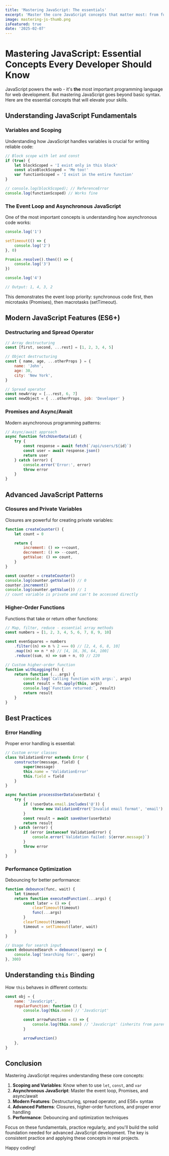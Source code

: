 ```yaml
---
title: 'Mastering JavaScript: The essentials'
excerpt: 'Master the core JavaScript concepts that matter most: from fundamentals to modern features that will elevate your web development skills.'
image: mastering-js-thumb.png
isFeatured: true
date: '2025-02-07'
---
```


# Mastering JavaScript: Essential Concepts Every Developer Should Know

JavaScript powers the web - it's **the** most important programming language for web development. But mastering JavaScript goes beyond basic syntax. Here are the essential concepts that will elevate your skills.

## Understanding JavaScript Fundamentals

### Variables and Scoping

Understanding how JavaScript handles variables is crucial for writing reliable code:

```js
// Block scope with let and const
if (true) {
    let blockScoped = 'I exist only in this block'
    const alsoBlockScoped = 'Me too!'
    var functionScoped = 'I exist in the entire function'
}

// console.log(blockScoped); // ReferenceError
console.log(functionScoped) // Works fine
```

### The Event Loop and Asynchronous JavaScript

One of the most important concepts is understanding how asynchronous code works:

```js
console.log('1')

setTimeout(() => {
    console.log('2')
}, 0)

Promise.resolve().then(() => {
    console.log('3')
})

console.log('4')

// Output: 1, 4, 3, 2
```

This demonstrates the event loop priority: synchronous code first, then microtasks (Promises), then macrotasks (setTimeout).

## Modern JavaScript Features (ES6+)

### Destructuring and Spread Operator

```js
// Array destructuring
const [first, second, ...rest] = [1, 2, 3, 4, 5]

// Object destructuring
const { name, age, ...otherProps } = {
    name: 'John',
    age: 30,
    city: 'New York',
}

// Spread operator
const newArray = [...rest, 6, 7]
const newObject = { ...otherProps, job: 'Developer' }
```

### Promises and Async/Await

Modern asynchronous programming patterns:

```js
// Async/await approach
async function fetchUserData(id) {
    try {
        const response = await fetch(`/api/users/${id}`)
        const user = await response.json()
        return user
    } catch (error) {
        console.error('Error:', error)
        throw error
    }
}
```

## Advanced JavaScript Patterns

### Closures and Private Variables

Closures are powerful for creating private variables:

```js
function createCounter() {
    let count = 0

    return {
        increment: () => ++count,
        decrement: () => --count,
        getValue: () => count,
    }
}

const counter = createCounter()
console.log(counter.getValue()) // 0
counter.increment()
console.log(counter.getValue()) // 1
// count variable is private and can't be accessed directly
```

### Higher-Order Functions

Functions that take or return other functions:

```js
// Map, filter, reduce - essential array methods
const numbers = [1, 2, 3, 4, 5, 6, 7, 8, 9, 10]

const evenSquares = numbers
    .filter((n) => n % 2 === 0) // [2, 4, 6, 8, 10]
    .map((n) => n * n) // [4, 16, 36, 64, 100]
    .reduce((sum, n) => sum + n, 0) // 220

// Custom higher-order function
function withLogging(fn) {
    return function (...args) {
        console.log(`Calling function with args:`, args)
        const result = fn.apply(this, args)
        console.log(`Function returned:`, result)
        return result
    }
}
```

## Best Practices

### Error Handling

Proper error handling is essential:

```js
// Custom error classes
class ValidationError extends Error {
    constructor(message, field) {
        super(message)
        this.name = 'ValidationError'
        this.field = field
    }
}

async function processUserData(userData) {
    try {
        if (!userData.email.includes('@')) {
            throw new ValidationError('Invalid email format', 'email')
        }
        const result = await saveUser(userData)
        return result
    } catch (error) {
        if (error instanceof ValidationError) {
            console.error(`Validation failed: ${error.message}`)
        }
        throw error
    }
}
```

### Performance Optimization

Debouncing for better performance:

```js
function debounce(func, wait) {
    let timeout
    return function executedFunction(...args) {
        const later = () => {
            clearTimeout(timeout)
            func(...args)
        }
        clearTimeout(timeout)
        timeout = setTimeout(later, wait)
    }
}

// Usage for search input
const debouncedSearch = debounce((query) => {
    console.log('Searching for:', query)
}, 300)
```

## Understanding `this` Binding

How `this` behaves in different contexts:

```js
const obj = {
    name: 'JavaScript',
    regularFunction: function () {
        console.log(this.name) // 'JavaScript'

        const arrowFunction = () => {
            console.log(this.name) // 'JavaScript' (inherits from parent)
        }

        arrowFunction()
    },
}
```

## Conclusion

Mastering JavaScript requires understanding these core concepts:

1. **Scoping and Variables**: Know when to use `let`, `const`, and `var`
2. **Asynchronous JavaScript**: Master the event loop, Promises, and async/await
3. **Modern Features**: Destructuring, spread operator, and ES6+ syntax
4. **Advanced Patterns**: Closures, higher-order functions, and proper error handling
5. **Performance**: Debouncing and optimization techniques

Focus on these fundamentals, practice regularly, and you'll build the solid foundation needed for advanced JavaScript development. The key is consistent practice and applying these concepts in real projects.

Happy coding!
